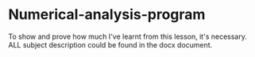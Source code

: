 # Numerical-analysis-program
To show and prove how much I've learnt from this lesson, it's necessary.
ALL subject description could be found in the docx document.

